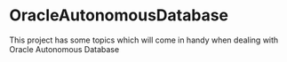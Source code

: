 # OracleAutonomousDatabase
This project has some topics which will come in handy when dealing with Oracle Autonomous Database 
  
